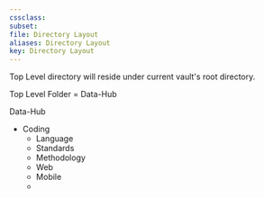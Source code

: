 ```yaml
---
cssclass:
subset:
file: Directory Layout
aliases: Directory Layout
key: Directory Layout
---
```

Top Level directory will reside under current vault's root directory.

Top Level Folder = Data-Hub

Data-Hub
-  Coding
	-  Language
	-  Standards
	-  Methodology
	-  Web
	-  Mobile
	-  
